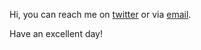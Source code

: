 Hi, 
you can reach me on [twitter](https://twitter.com/crnch0x) or via [email](mailto:crnch@protonmail.com).

Have an excellent day!

<!---
crnch/crnch is a ✨ special ✨ repository because its `README.md` (this file) appears on your GitHub profile.
You can click the Preview link to take a look at your changes.
--->
